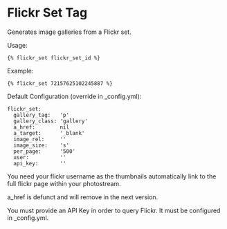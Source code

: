 # Flickr Set Tag

Generates image galleries from a Flickr set.

Usage:

    {% flickr_set flickr_set_id %}

Example:

    {% flickr_set 72157625102245887 %}

Default Configuration (override in _config.yml):

    flickr_set:
      gallery_tag:   'p'
      gallery_class: 'gallery'
      a_href:        nil
      a_target:      '_blank'
      image_rel:     ''
      image_size:    's'
      per_page:      '500'
      user:          ''
      api_key:       ''

You need your flickr username as the thumbnails automatically link to the full flickr page within your photostream.

a_href is defunct and will remove in the next version.

You must provide an API Key in order to query Flickr. It must be configured in _config.yml.
